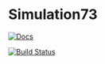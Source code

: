 # Simulation73

[![Docs](https://img.shields.io/badge/docs-dev-blue.svg)](https://grahamas.github.io/Simulation73/dev/)


[![Build Status](https://travis-ci.com/grahamas/Simulation73.svg?branch=master)](https://travis-ci.com/grahamas/Simulation73)
